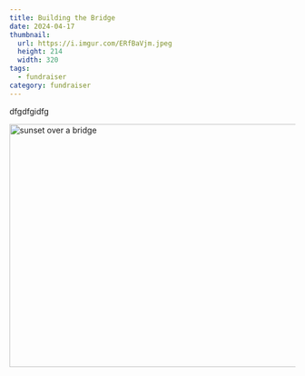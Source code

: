 ```yaml
---
title: Building the Bridge
date: 2024-04-17
thumbnail:
  url: https://i.imgur.com/ERfBaVjm.jpeg
  height: 214
  width: 320
tags:
  - fundraiser
category: fundraiser
---
```

dfgdfgidfg

<img src="https://i.imgur.com/ERfBaVjh.webp" alt="sunset over a bridge" height="428" width="640" crossorigin="anonymous" referrerpolicy="no-referrer" />
